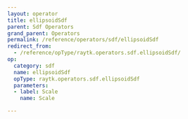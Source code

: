 ```yaml
---
layout: operator
title: ellipsoidSdf
parent: Sdf Operators
grand_parent: Operators
permalink: /reference/operators/sdf/ellipsoidSdf
redirect_from:
  - /reference/opType/raytk.operators.sdf.ellipsoidSdf/
op:
  category: sdf
  name: ellipsoidSdf
  opType: raytk.operators.sdf.ellipsoidSdf
  parameters:
  - label: Scale
    name: Scale

---
```

